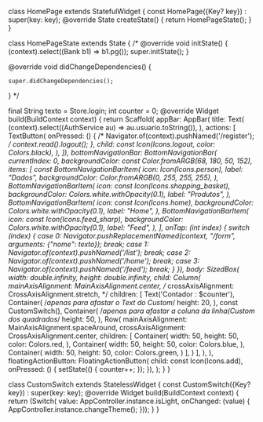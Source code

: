 class HomePage extends StatefulWidget {
  const HomePage({Key? key}) : super(key: key);
  @override
  State<HomePage> createState() {
    return HomePageState();
  }
}

class HomePageState extends State<HomePage> {
  /*  @override
  void initState() {
    (context).select((Bank b1) => b1.pg());
    super.initState();
  }

  @override
  void didChangeDependencies() {

    super.didChangeDependencies();
  } */

  final String texto = Store.login;
  int counter = 0;
  @override
  Widget build(BuildContext context) {
    return Scaffold(
      appBar: AppBar(
          title: Text(
            (context).select((AuthService au) => au.usuario.toString()),
          ),
          actions: [
            TextButton(
              onPressed: () {
                /* Navigator.of(context).pushNamed('/register'); */
                context.read<AuthService>().logout();
              },
              child: const Icon(Icons.logout, color: Colors.black),
            ),
          ]),
      bottomNavigationBar: BottomNavigationBar(
          currentIndex: 0,
          backgroundColor: const Color.fromARGB(68, 180, 50, 152),
          items: [
            const BottomNavigationBarItem(
              icon: Icon(Icons.person),
              label: "Dados",
              backgroundColor: Color.fromARGB(0, 255, 255, 255),
            ),
            BottomNavigationBarItem(
              icon: const Icon(Icons.shopping_basket),
              backgroundColor: Colors.white.withOpacity(0.1),
              label: "Produtos",
            ),
            BottomNavigationBarItem(
              icon: const Icon(Icons.home),
              backgroundColor: Colors.white.withOpacity(0.1),
              label: "Home",
            ),
            BottomNavigationBarItem(
              icon: const Icon(Icons.feed_sharp),
              backgroundColor: Colors.white.withOpacity(0.1),
              label: "Feed",
            ),
          ],
          onTap: (int index) {
            switch (index) {
              case 0:
                Navigator.pushReplacementNamed(context, "/form",
                    arguments: {"nome": texto});
                break;
              case 1:
                Navigator.of(context).pushNamed('/list');
                break;
              case 2:
                Navigator.of(context).pushNamed('/home');
                break;
              case 3:
                Navigator.of(context).pushNamed('/feed');
                break;
            }
          }),
      body: SizedBox(
        width: double.infinity,
        height: double.infinity,
        child: Column(
          mainAxisAlignment: MainAxisAlignment.center,
          /* crossAxisAlignment: CrossAxisAlignment.stretch, */
          children: [
            Text('Contador : $counter'),
            Container(
              /*apenas para afastar o Text do Custom*/
              height: 20,
            ),
            const CustomSwitch(),
            Container(
              /*apenas para afastar a coluna da linha(Custom dos quadrados*/
              height: 50,
            ),
            Row(
              mainAxisAlignment: MainAxisAlignment.spaceAround,
              crossAxisAlignment: CrossAxisAlignment.center,
              children: [
                Container(
                  width: 50,
                  height: 50,
                  color: Colors.red,
                ),
                Container(
                  width: 50,
                  height: 50,
                  color: Colors.blue,
                ),
                Container(
                  width: 50,
                  height: 50,
                  color: Colors.green,
                )
              ],
            )
          ],
        ),
      ),
      floatingActionButton: FloatingActionButton(
          child: const Icon(Icons.add),
          onPressed: () {
            setState(() {
              counter++;
            });
          }),
    );
  }
}

class CustomSwitch extends StatelessWidget {
  const CustomSwitch({Key? key}) : super(key: key);
  @override
  Widget build(BuildContext context) {
    return (Switch(
        value: AppController.instance.isLight,
        onChanged: (value) {
          AppController.instance.changeTheme();
        }));
  }
}
